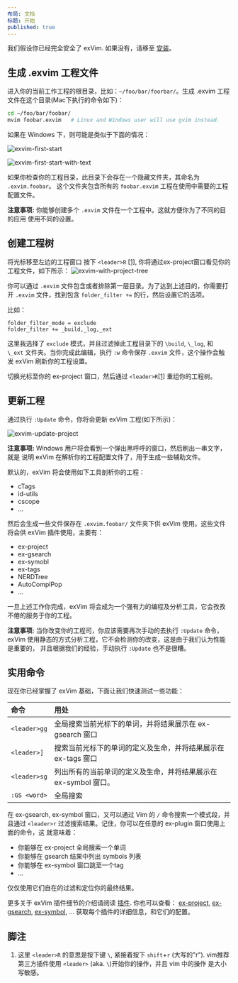 ```yaml
---
布局: 文档
标题: 开始
published: true
---
```


我们假设你已经完全安全了 exVim. 如果没有，请移至 [安装]({{site.url}}/docs/zh/install)。

## 生成 .exvim 工程文件

进入你的当前工作工程的根目录，比如：`~/foo/bar/foorbar/`。生成 .exvim 工程文件在这个目录(Mac下执行的命令如下)：

```bash
cd ~/foo/bar/foobar/
mvim foobar.exvim   # Linux and Windows user will use gvim instead. 
```

如果在 Windows 下，则可能是类似于下面的情况：

![exvim-first-start]({{site.url}}/docs/images/exvim-first-start.png)

![exvim-first-start-with-text]({{site.url}}/docs/images/exvim-first-start-with-text.png)

如果你检查你的工程目录，此目录下会存在一个隐藏文件夹，其命名为 `.exvim.foobar`。
这个文件夹包含所有的 `foobar.exvim` 工程在使用中需要的工程配置文件。

**注意事项:** 你能够创建多个 `.exvim` 文件在一个工程中。这就方便你为了不同的目的应用
使用不同的设置。

## 创建工程树

将光标移至左边的工程窗口 按下 `<leader>R` [[1]](#footnotes),
你将通过ex-project窗口看见你的工程文件，如下所示：
![exvim-with-project-tree]({{site.url}}/docs/images/exvim-with-project-tree.png)

你可以通过 `.exvim` 文件包含或者排除第一层目录。为了达到上述目的，你需要打开 `.exvim`
文件，找到包含 `folder_filter +=` 的行，然后设置它的选项。

比如：

```
folder_filter_mode = exclude
folder_filter += _build,_log,_ext
```

这里我选择了 `exclude` 模式，并且过滤掉此工程目录下的 `\build`, `\_log`, 和
`\_ext` 文件夹。当你完成此编辑，执行 `:w` 命令保存 `.exvim` 文件，这个操作会触发
exVim 刷新你的工程设置。

切换光标至你的 ex-project 窗口，然后通过 `<leader>R`[[1]](#footnotes) 重组你的工程树。

## 更新工程

通过执行 `:Update` 命令，你将会更新 exVim 工程(如下所示)：

![exvim-update-project]({{site.url}}/docs/images/exvim-update-project.png)

**注意事项:** Windows 用户将会看到一个弹出黑呼呼的窗口，然后刷出一串文字，就是
说明 exVim 在解析你的工程配置文件了，用于生成一些辅助文件。

默认的，exVim 将会使用如下工具剖析你的工程：

- cTags
- id-utils
- cscope
- ...

然后会生成一些文件保存在 `.exvim.foobar/` 文件夹下供 exVim 使用。这些文件将会供 exVim 插件使用，主要有：

- ex-project
- ex-gsearch
- ex-symobl
- ex-tags
- NERDTree
- AutoComplPop
- ...

一旦上述工作你完成，exVim 将会成为一个强有力的编程及分析工具，它会孜孜不倦的服务于你的工程。

**注意事项:** 当你改变你的工程司，你应该需要再次手动的去执行 `:Update` 命令，
exVim 使用静态的方式分析工程，它不会检测你的改变，这是由于我们认为性能是重要的，
并且根据我们的经验，手动执行 `:Update` 也不是很糟。

## 实用命令

现在你已经掌握了 exVim 基础，下面让我们快速测试一些功能：

| 命令             | 用处                                                                                                |
| :--------------- |:----------------------------------------------------------------------------|
| `<leader>gg`     | 全局搜索当前光标下的单词，并将结果展示在 ex-gsearch 窗口                      |
| `<leader>]`      | 搜索当前光标下的单词的定义及生命，并将结果展示在 ex-tags 窗口                 |
| `<leader>sg`     | 列出所有的当前单词的定义及生命，并将结果展示在 ex-symbol 窗口。              |
| `:GS <word>`     | 全局搜索 <word>                                                             |

在 ex-gsearch, ex-symbol 窗口，又可以通过 Vim 的 `/` 命令搜索一个模式段，并且通过
`<leader>r` 过滤搜索结果。记住，你可以在任意的 ex-plugin 窗口使用上面的命令，这
就意味着：

- 你能够在 ex-project 全局搜索一个单词
- 你能够在 gsearch 结果中列出 symbols 列表
- 你能够在 ex-symbol 窗口跳至一个tag
- ...

仅仅使用它们自在的过滤和定位你的最终结果。

更多关于 exVim 插件细节的介绍请阅读 [插件]({{site.url}}/docs/zh/plugins). 你也可以查看：
[ex-project](https://github.com/exvim/ex-project), 
[ex-gsearch](https://github.com/exvim/ex-gsearch),
[ex-symbol](https://github.com/exvim/ex-symbol),
... 获取每个插件的详细信息，和它们的配置。


<a name="footnotes"></a>
## 脚注

1. 这里 `<leader>R` 的意思是按下键 `\`, 紧接着按下 `shift`+`r` (大写的"r").
vim推荐第三方插件使用 `<leader>` (aka. `\`)开始你的操作，并且 vim 中的操作
是大小写敏感。